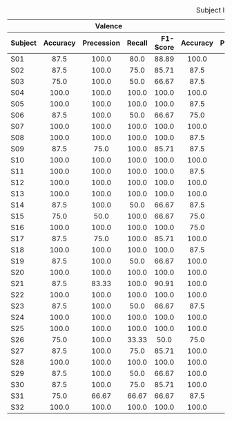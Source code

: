 <div class="block-language-tx"><table>
<caption id="prototypetable">Subject Independent</caption>
<thead>
<tr>
<th></th>
<th style="text-align:center" colspan="4">Valence</th>
<th style="text-align:center" colspan="4">Arousal</th>
<th style="text-align:center" colspan="4">4-Types of emotions</th>
</tr>
<tr>
<th>Subject</th>
<th style="text-align:center">Accuracy</th>
<th style="text-align:right">Precession</th>
<th style="text-align:right">Recall</th>
<th style="text-align:right">F1-Score</th>
<th style="text-align:center">Accuracy</th>
<th style="text-align:right">Precession</th>
<th style="text-align:right">Recall</th>
<th style="text-align:right">F1-Score</th>
<th style="text-align:center">Accuracy</th>
<th style="text-align:right">Precession</th>
<th style="text-align:right">Recall</th>
<th style="text-align:right">F1-Score</th>
    </tr>
    </thead>
    <tbody>
    <tr>
    <td>S01</td>
    <td style="text-align:center">87.5</td>
    <td style="text-align:center">100.0</td>
    <td style="text-align:center">80.0</td>
    <td style="text-align:center">88.89</td>
    <td style="text-align:center">100.0</td>
    <td style="text-align:center">100.0</td>
    <td style="text-align:center">100.0</td>
    <td style="text-align:center">100.0</td>
    <td style="text-align:center">87.5</td>
    <td style="text-align:center">81.25</td>
    <td style="text-align:center">87.5</td>
    <td style="text-align:center">83.33</td>
    </tr>
<td>S02</td>
        <td style="text-align:center">87.5 </td>
        <td style="text-align:center">100.0 </td>
        <td style="text-align:center">75.0 </td>
        <td style="text-align:center">85.71 </td>	
        <td style="text-align:center">87.5 </td>
        <td style="text-align:center">83.33 </td>
        <td style="text-align:center">100.0 </td>
        <td style="text-align:center">90.91 </td>  
        <td style="text-align:center">75.0 </td>
        <td style="text-align:center">87.5 </td>
        <td style="text-align:center">75.0 </td>
        <td style="text-align:center">75.83 </td>
</tr>

<td>S03</td>
	<td style="text-align:center">75.0 </td>
    	<td style="text-align:center">100.0 </td>
    	<td style="text-align:center">50.0 </td>
    	<td style="text-align:center">66.67 </td>	
    	<td style="text-align:center">87.5 </td>
    	<td style="text-align:center">83.34 </td>
    	<td style="text-align:center">100.0 </td>
    	<td style="text-align:center">90.91 </td> 
    	<td style="text-align:center">62.5 </td>
    	<td style="text-align:center">77.5 </td>
    	<td style="text-align:center">62.5 </td>
    	<td style="text-align:center">63.19</td>
</tr>

<td>S04</td>
<td style="text-align:center">100.0	</td>
<td style="text-align:center">100.0	</td>
<td style="text-align:center">100.0	</td>
<td style="text-align:center">100.0	</td>	
<td style="text-align:center">100.0	</td>
<td style="text-align:center">100.0	</td>
<td style="text-align:center">100.0	</td>
<td style="text-align:center">100.0	</td>  
<td style="text-align:center">100.0	</td>
<td style="text-align:center">100.0	</td>
<td style="text-align:center">100.0 </td>
<td style="text-align:center">100.0</td>
</tr>

<td>S05</td>
<td style="text-align:center">100.0	</td>
<td style="text-align:center">100.0	</td>
<td style="text-align:center">100.0	</td>
<td style="text-align:center">100.0	</td>	
<td style="text-align:center">87.5	</td>
<td style="text-align:center">80.0	</td>
<td style="text-align:center">100.0	</td>
<td style="text-align:center">88.89	  
<td style="text-align:center">87.5 </td>
<td style="text-align:center">90.63	</td>
<td style="text-align:center">87.5 </td>
<td style="text-align:center">86.31</td>
</tr>

<td>S06</td>
<td style="text-align:center">87.5	</td>
<td style="text-align:center">100.0	</td>
<td style="text-align:center">50.0	</td>
<td style="text-align:center">66.67	</td>	
<td style="text-align:center">75.0	</td>
<td style="text-align:center">100.0	</td>
<td style="text-align:center">50.0	</td>
<td style="text-align:center">66.67   </td>
<td style="text-align:center">62.5	</td>
<td style="text-align:center">53.57	</td>
<td style="text-align:center">62.5 </td>
<td style="text-align:center">53.03</td>
</tr>

<td>S07</td>
<td style="text-align:center">100.0	</td>
<td style="text-align:center">100.0	</td>
<td style="text-align:center">100.0	</td>
<td style="text-align:center">100.0	</td>	
<td style="text-align:center">100.0	</td>
<td style="text-align:center">100.0	</td>
<td style="text-align:center">100.0	</td>
<td style="text-align:center">100.0   </td>
<td style="text-align:center">100.0	</td>
<td style="text-align:center">100.0	</td>
<td style="text-align:center">100.0 </td>
<td style="text-align:center">100.0</td>
</tr>

<td>S08</td>
<td style="text-align:center">100.0	</td>
<td style="text-align:center">100.0	</td>
<td style="text-align:center">100.0	</td>
<td style="text-align:center">100.0	</td>	
<td style="text-align:center">87.5	</td>
<td style="text-align:center">100.0	</td>
<td style="text-align:center">66.67	</td>
<td style="text-align:center">80.0    </td>
<td style="text-align:center">87.5	</td>
<td style="text-align:center">90.0	</td>
<td style="text-align:center">87.5 </td>
<td style="text-align:center">86.94</td>
</tr>

<td>S09</td>
<td style="text-align:center">87.5	</td>
<td style="text-align:center">75.0	</td>
<td style="text-align:center">100.0	</td>
<td style="text-align:center">85.71	</td>	
<td style="text-align:center">87.5	</td>
<td style="text-align:center">100.0	</td>
<td style="text-align:center">66.67	</td>
<td style="text-align:center">80.0    </td>
<td style="text-align:center">75.0	</td>
<td style="text-align:center">65.63	</td>
<td style="text-align:center">75.0 </td>
<td style="text-align:center">69.64</td>
</tr>

<td>S10</td>
<td style="text-align:center">100.0	</td>
<td style="text-align:center">100.0	</td>
<td style="text-align:center">100.0	</td>
<td style="text-align:center">100.0	</td>	
<td style="text-align:center">100.0	</td>
<td style="text-align:center">100.0	</td>
<td style="text-align:center">100.0	</td>
<td style="text-align:center">100.0   </td>
<td style="text-align:center">100.0	</td>
<td style="text-align:center">100.0	</td>
<td style="text-align:center">100.0 </td>
<td style="text-align:center">100.0</td>
</tr>

<td>S11</td>
<td style="text-align:center">100.0	</td>
<td style="text-align:center">100.0	</td>
<td style="text-align:center">100.0	</td>
<td style="text-align:center">100.0	</td>	
<td style="text-align:center">87.5	</td>
<td style="text-align:center">75.0	</td>
<td style="text-align:center">100.0	</td>
<td style="text-align:center">85.71   </td>
<td style="text-align:center">87.5	</td>
<td style="text-align:center">100.0	</td>
<td style="text-align:center">87.5 </td>
<td style="text-align:center">92.5</td>
</tr>

<td>S12</td>
<td style="text-align:center">100.0	</td>
<td style="text-align:center">100.0	</td>
<td style="text-align:center">100.0	</td>
<td style="text-align:center">100.0	</td>	
<td style="text-align:center">100.0	</td>
<td style="text-align:center">100.0	</td>
<td style="text-align:center">100.0	</td>
<td style="text-align:center">100.0	</td>  
<td style="text-align:center">100.0	</td>
<td style="text-align:center">100.0	</td>
<td style="text-align:center">100.0 </td>
<td style="text-align:center">100.0</td>
</tr>

<td>S13</td>
<td style="text-align:center">100.0</td>	
<td style="text-align:center">100.0</td>	
<td style="text-align:center">100.0</td>	
<td style="text-align:center">100.0	</td>	
<td style="text-align:center">100.0	</td>
<td style="text-align:center">100.0	
<td style="text-align:center">100.0	</td>
<td style="text-align:center">100.0	  
<td style="text-align:center">100.0</td>	</td>
<td style="text-align:center">100.0</td>	
<td style="text-align:center">100.0 </td>
<td style="text-align:center">100.0</td>
</tr>

<td>S14</td>
<td style="text-align:center">87.5	</td>
<td style="text-align:center">100.0	</td>
<td style="text-align:center">50.0	</td>
<td style="text-align:center">66.67	</td>	
<td style="text-align:center">87.5	</td>
<td style="text-align:center">100.0	</td>
<td style="text-align:center">50.0 </td>
<td style="text-align:center">66.67    </td>
<td style="text-align:center">75.0	</td>
<td style="text-align:center">69.64	</td>
<td style="text-align:center">75.0 </td>
<td style="text-align:center">68.75</td>
</tr>

<td>S15</td>
<td style="text-align:center">75.0	</td>
<td style="text-align:center">50.0	</td>
<td style="text-align:center">100.0	</td>
<td style="text-align:center">66.67	</td>	
<td style="text-align:center">75.0	</td>
<td style="text-align:center">60.0	</td>
<td style="text-align:center">100.0	</td>
<td style="text-align:center">75.0	 </td> 
<td style="text-align:center">62.5	</td>
<td style="text-align:center">87.5	</td>
<td style="text-align:center">62.5 </td>
<td style="text-align:center">68.75</td>
</tr>

<td>S16</td>
<td style="text-align:center">100.0</td>	
<td style="text-align:center">100.0	</td>
<td style="text-align:center">100.0	</td>
<td style="text-align:center">100.0	</td>	
<td style="text-align:center">75.0	</td>
<td style="text-align:center">66.67	</td>
<td style="text-align:center">66.67	</td>
<td style="text-align:center">66.67	 </td> 
<td style="text-align:center">75.0	</td>
<td style="text-align:center">75.0	</td>
<td style="text-align:center">75.0 </td>
<td style="text-align:center">75.0</td>
</tr>

<td>S17</td>
<td style="text-align:center">87.5	</td>
<td style="text-align:center">75.0	</td>
<td style="text-align:center">100.0	</td>
<td style="text-align:center">85.71	</td>	
<td style="text-align:center">100.0	</td>
<td style="text-align:center">100.0	</td>
<td style="text-align:center">100.0	</td>
<td style="text-align:center">100.0	</td>  
<td style="text-align:center">87.5	</td>
<td style="text-align:center">90.63	</td>
<td style="text-align:center">87.5 </td>
<td style="text-align:center">87.5</td>
</tr>

<td>S18</td>
<td style="text-align:center">100.0	</td>
<td style="text-align:center">100.0	</td>
<td style="text-align:center">100.0	</td>
<td style="text-align:center">100.0	</td>	
<td style="text-align:center">87.5	</td>
<td style="text-align:center">100.0	</td>
<td style="text-align:center">50.0	</td>
<td style="text-align:center">66.67	</td>  
<td style="text-align:center">87.5	</td>
<td style="text-align:center">77.08	</td>
<td style="text-align:center">87.5 </td>
<td style="text-align:center">81.82</td>
</tr>

<td>S19</td>
<td style="text-align:center">87.5	</td>
<td style="text-align:center">100.0	</td>
<td style="text-align:center">50.0	</td>
<td style="text-align:center">66.67	</td>	
<td style="text-align:center">100.0	</td>
<td style="text-align:center">100.0	</td>
<td style="text-align:center">100.0	</td>
<td style="text-align:center">100.0	</td>  
<td style="text-align:center">87.5	</td>
<td style="text-align:center">89.29	</td>
<td style="text-align:center">87.5 </td>
<td style="text-align:center">85.90</td>
</tr>

<td>S20</td>
<td style="text-align:center">100.0	</td>
<td style="text-align:center">100.0	</td>
<td style="text-align:center">100.0	</td>
<td style="text-align:center">100.0	</td>	
<td style="text-align:center">100.0	</td>
<td style="text-align:center">100.0	</td>
<td style="text-align:center">100.0	</td>
<td style="text-align:center">100.0	 </td> 
<td style="text-align:center">100.0	</td>
<td style="text-align:center">100.0	</td>
<td style="text-align:center">100.0 </td>
<td style="text-align:center">100.0</td>
</tr>

<td>S21</td>
<td style="text-align:center">87.5	
<td style="text-align:center">83.33	
<td style="text-align:center">100.0	
<td style="text-align:center">90.91		
<td style="text-align:center">100.0	
<td style="text-align:center">100.0	
<td style="text-align:center">100.0	
<td style="text-align:center">100.0	  
<td style="text-align:center">87.5	
<td style="text-align:center">90.63	
<td style="text-align:center">87.5 
<td style="text-align:center">87.14
</tr>

<td>S22</td>
<td style="text-align:center">100.0	
<td style="text-align:center">100.0	
<td style="text-align:center">100.0	
<td style="text-align:center">100.0		
<td style="text-align:center">100.0	
<td style="text-align:center">100.0	
<td style="text-align:center">100.0 
<td style="text-align:center">100.0		
<td style="text-align:center">100.0	
<td style="text-align:center">100.0	
<td style="text-align:center">100.0 
<td style="text-align:center">100.0
</tr>

<td>S23</td>
<td style="text-align:center">87.5	
<td style="text-align:center">100.0	
<td style="text-align:center">50.0	
<td style="text-align:center">66.67		
<td style="text-align:center">87.5	
<td style="text-align:center">83.33	
<td style="text-align:center">100.0	
<td style="text-align:center">90.91   
<td style="text-align:center">75.0	
<td style="text-align:center">85.0	
<td style="text-align:center">75.0 
<td style="text-align:center">74.79
</tr>

<td>S24</td>
<td style="text-align:center">100.0	
<td style="text-align:center">100.0	
<td style="text-align:center">100.0	
<td style="text-align:center">100.0		
<td style="text-align:center">100.0	
<td style="text-align:center">100.0	
<td style="text-align:center">100.0	
<td style="text-align:center">100.0	  
<td style="text-align:center">100.0	
<td style="text-align:center">100.0	
<td style="text-align:center">100.0 
<td style="text-align:center">100.0
</tr>

<td>S25</td>
<td style="text-align:center">100.0	
<td style="text-align:center">100.0	
<td style="text-align:center">100.0	
<td style="text-align:center">100.0		
<td style="text-align:center">100.0	
<td style="text-align:center">100.0	
<td style="text-align:center">100.0	
<td style="text-align:center">100.0	  
<td style="text-align:center">100.0	
<td style="text-align:center">100.0	
<td style="text-align:center">100.0 
<td style="text-align:center">100.0
</tr>

<td>S26</td>
<td style="text-align:center">75.0	
<td style="text-align:center">100.0	
<td style="text-align:center">33.33	
<td style="text-align:center">50.0		
<td style="text-align:center">75.0	
<td style="text-align:center">75.0	
<td style="text-align:center">75.0	
<td style="text-align:center">75.0	  
<td style="text-align:center">50.0	
<td style="text-align:center">75.0	
<td style="text-align:center">50.0 
<td style="text-align:center">56.25
</tr>

<td>S27</td>
<td style="text-align:center">87.5	
<td style="text-align:center">100.0	
<td style="text-align:center">75.0	
<td style="text-align:center">85.71		
<td style="text-align:center">100.0	
<td style="text-align:center">100.0	
<td style="text-align:center">100.0	
<td style="text-align:center">100.0	  
<td style="text-align:center">87.5	
<td style="text-align:center">100.0	
<td style="text-align:center">87.5 
<td style="text-align:center">91.67
</tr>

<td>S28</td>
<td style="text-align:center">100.0	
<td style="text-align:center">100.0	
<td style="text-align:center">100.0	
<td style="text-align:center">100.0		
<td style="text-align:center">100.0	
<td style="text-align:center">100.0	
<td style="text-align:center">100.0	
<td style="text-align:center">100.0	  
<td style="text-align:center">100.0	
<td style="text-align:center">100.0	
<td style="text-align:center">100.0 
<td style="text-align:center">100.0
</tr>

<td>S29</td>
<td style="text-align:center">87.5	
<td style="text-align:center">100.0	
<td style="text-align:center">50.0	
<td style="text-align:center">66.67		
<td style="text-align:center">100.0	
<td style="text-align:center">100.0	
<td style="text-align:center">100.0 
<td style="text-align:center">100.0		
<td style="text-align:center">87.5 
<td style="text-align:center">76.79	
<td style="text-align:center">87.5 
<td style="text-align:center">81.73
</tr>

<td>S30</td>
<td style="text-align:center">87.5	
<td style="text-align:center">100.0	
<td style="text-align:center">75.0	
<td style="text-align:center">85.71		
<td style="text-align:center">100.0	
<td style="text-align:center">100.0	
<td style="text-align:center">100.0	
<td style="text-align:center">100.0	  
<td style="text-align:center">87.5	
<td style="text-align:center">93.75	
<td style="text-align:center">87.5 
<td style="text-align:center">88.69
</tr>

<td>S31</td>
<td style="text-align:center">75.0	
<td style="text-align:center">66.67	
<td style="text-align:center">66.67	
<td style="text-align:center">66.67		
<td style="text-align:center">87.5	
<td style="text-align:center">75.0	
<td style="text-align:center">100.0	
<td style="text-align:center">85.71   
<td style="text-align:center">75.0	
<td style="text-align:center">78.13	
<td style="text-align:center">75.0 
<td style="text-align:center">73.81
</tr>

<td>S32</td>
<td style="text-align:center">100.0	
<td style="text-align:center">100.0	
<td style="text-align:center">100.0	
<td style="text-align:center">100.0		
<td style="text-align:center">100.0	
<td style="text-align:center">100.0	
<td style="text-align:center">100.0	
<td style="text-align:center">100.0   
<td style="text-align:center">100.0	
<td style="text-align:center">100.0	
<td style="text-align:center">100.0 
<td style="text-align:center">100.0
</tr>


</tbody>
</table>
</div>
